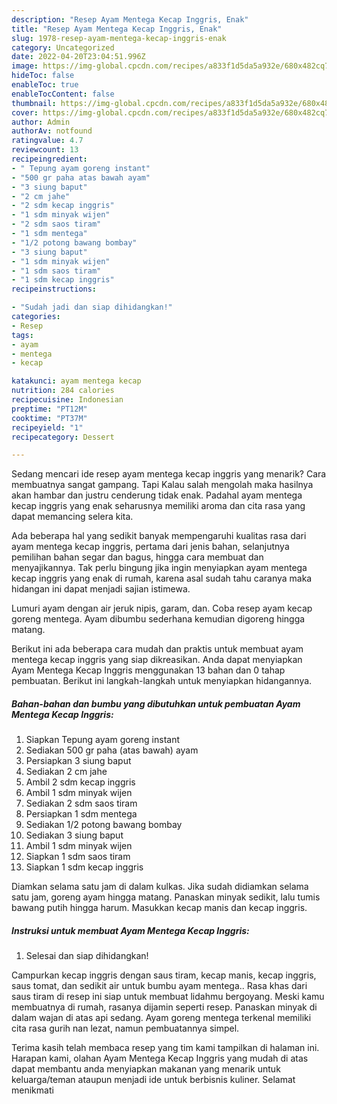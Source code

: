 ```yaml
---
description: "Resep Ayam Mentega Kecap Inggris, Enak"
title: "Resep Ayam Mentega Kecap Inggris, Enak"
slug: 1978-resep-ayam-mentega-kecap-inggris-enak
category: Uncategorized
date: 2022-04-20T23:04:51.996Z
image: https://img-global.cpcdn.com/recipes/a833f1d5da5a932e/680x482cq70/ayam-mentega-kecap-inggris-foto-resep-utama.jpg
hideToc: false
enableToc: true
enableTocContent: false
thumbnail: https://img-global.cpcdn.com/recipes/a833f1d5da5a932e/680x482cq70/ayam-mentega-kecap-inggris-foto-resep-utama.jpg
cover: https://img-global.cpcdn.com/recipes/a833f1d5da5a932e/680x482cq70/ayam-mentega-kecap-inggris-foto-resep-utama.jpg
author: Admin
authorAv: notfound
ratingvalue: 4.7
reviewcount: 13
recipeingredient:
- " Tepung ayam goreng instant"
- "500 gr paha atas bawah ayam"
- "3 siung baput"
- "2 cm jahe"
- "2 sdm kecap inggris"
- "1 sdm minyak wijen"
- "2 sdm saos tiram"
- "1 sdm mentega"
- "1/2 potong bawang bombay"
- "3 siung baput"
- "1 sdm minyak wijen"
- "1 sdm saos tiram"
- "1 sdm kecap inggris"
recipeinstructions:

- "Sudah jadi dan siap dihidangkan!"
categories:
- Resep
tags:
- ayam
- mentega
- kecap

katakunci: ayam mentega kecap 
nutrition: 284 calories
recipecuisine: Indonesian
preptime: "PT12M"
cooktime: "PT37M"
recipeyield: "1"
recipecategory: Dessert

---
```



Sedang mencari ide resep ayam mentega kecap inggris yang menarik? Cara membuatnya sangat gampang. Tapi Kalau salah mengolah maka hasilnya akan hambar dan justru cenderung tidak enak. Padahal ayam mentega kecap inggris yang enak seharusnya memiliki aroma dan cita rasa yang dapat memancing selera kita.


Ada beberapa hal yang sedikit banyak mempengaruhi kualitas rasa dari ayam mentega kecap inggris, pertama dari jenis bahan, selanjutnya pemilihan bahan segar dan bagus, hingga cara membuat dan menyajikannya. Tak perlu bingung jika ingin menyiapkan ayam mentega kecap inggris yang enak di rumah, karena asal sudah tahu caranya maka hidangan ini dapat menjadi sajian istimewa.

Lumuri ayam dengan air jeruk nipis, garam, dan. Coba resep ayam kecap goreng mentega. Ayam dibumbu sederhana kemudian digoreng hingga matang.


Berikut ini ada beberapa cara mudah dan praktis untuk membuat ayam mentega kecap inggris yang siap dikreasikan. Anda dapat menyiapkan Ayam Mentega Kecap Inggris menggunakan 13 bahan dan 0 tahap pembuatan. Berikut ini langkah-langkah untuk menyiapkan hidangannya.

<!--inarticleads1-->

##### Bahan-bahan dan bumbu yang dibutuhkan untuk pembuatan Ayam Mentega Kecap Inggris:

1. Siapkan  Tepung ayam goreng instant
1. Sediakan 500 gr paha (atas bawah) ayam
1. Persiapkan 3 siung baput
1. Sediakan 2 cm jahe
1. Ambil 2 sdm kecap inggris
1. Ambil 1 sdm minyak wijen
1. Sediakan 2 sdm saos tiram
1. Persiapkan 1 sdm mentega
1. Sediakan 1/2 potong bawang bombay
1. Sediakan 3 siung baput
1. Ambil 1 sdm minyak wijen
1. Siapkan 1 sdm saos tiram
1. Siapkan 1 sdm kecap inggris


Diamkan selama satu jam di dalam kulkas. Jika sudah didiamkan selama satu jam, goreng ayam hingga matang. Panaskan minyak sedikit, lalu tumis bawang putih hingga harum. Masukkan kecap manis dan kecap inggris. 

<!--inarticleads2-->

##### Instruksi untuk membuat Ayam Mentega Kecap Inggris:


1. Selesai dan siap dihidangkan!

Campurkan kecap inggris dengan saus tiram, kecap manis, kecap inggris, saus tomat, dan sedikit air untuk bumbu ayam mentega.. Rasa khas dari saus tiram di resep ini siap untuk membuat lidahmu bergoyang. Meski kamu membuatnya di rumah, rasanya dijamin seperti resep. Panaskan minyak di dalam wajan di atas api sedang. Ayam goreng mentega terkenal memiliki cita rasa gurih nan lezat, namun pembuatannya simpel. 

Terima kasih telah membaca resep yang tim kami tampilkan di halaman ini. Harapan kami, olahan Ayam Mentega Kecap Inggris yang mudah di atas dapat membantu anda menyiapkan makanan yang menarik untuk keluarga/teman ataupun menjadi ide untuk berbisnis kuliner. Selamat menikmati
